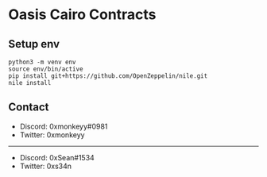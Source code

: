 # Oasis Cairo Contracts

## Setup env

```
python3 -m venv env
source env/bin/active
pip install git+https://github.com/OpenZeppelin/nile.git
nile install
```

## Contact

- Discord: 0xmonkeyy#0981
- Twitter: 0xmonkeyy

---

- Discord: 0xSean#1534
- Twitter: 0xs34n
